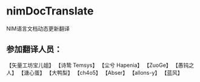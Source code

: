 # nimDocTranslate
NIM语言文档动态更新翻译

## 参加翻译人员：
【矢量工坊宝儿姐】
【诗鸷 Temsys】
【尘兮 Hapenia】
【ZuoGe】
【愚钝之人】
【溏心蛋】
【大鸭梨】
【ch4o5】
【Abser】
【allons-y】
【蓝风】